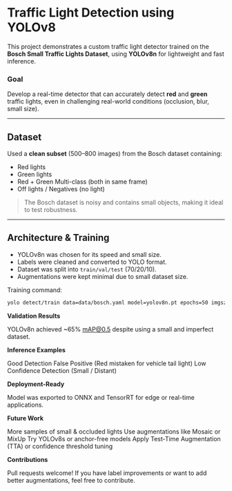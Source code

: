 # Traffic Light Detection using YOLOv8

This project demonstrates a custom traffic light detector trained on the **Bosch Small Traffic Lights Dataset**, using **YOLOv8n** for lightweight and fast inference.

### Goal

Develop a real-time detector that can accurately detect **red** and **green** traffic lights, even in challenging real-world conditions (occlusion, blur, small size).

---

## Dataset

Used a **clean subset** (500–800 images) from the Bosch dataset containing:
- Red lights
- Green lights
- Red + Green Multi-class (both in same frame)
- Off lights / Negatives (no light)

> The Bosch dataset is noisy and contains small objects, making it ideal to test robustness.

---

##  Architecture & Training

- YOLOv8n was chosen for its speed and small size.
- Labels were cleaned and converted to YOLO format.
- Dataset was split into `train/val/test` (70/20/10).
- Augmentations were kept minimal due to small dataset size.

Training command:
```bash
yolo detect/train data=data/bosch.yaml model=yolov8n.pt epochs=50 imgsz=640
```
**Validation Results**

YOLOv8n achieved ~65% mAP@0.5 despite using a small and imperfect dataset.

**Inference Examples**

Good Detection
False Positive (Red mistaken for vehicle tail light)
Low Confidence Detection (Small / Distant)

**Deployment-Ready**

Model was exported to ONNX and TensorRT for edge or real-time applications.

**Future Work**

More samples of small & occluded lights
Use augmentations like Mosaic or MixUp
Try YOLOv8s or anchor-free models
Apply Test-Time Augmentation (TTA) or confidence threshold tuning

**Contributions**

Pull requests welcome! If you have label improvements or want to add better augmentations, feel free to contribute.
